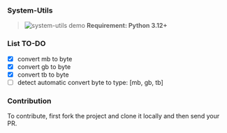 ### System-Utils

> ![system-utils demo](https://github.com/whyakari/system-utils/assets/58480908/c51cfa61-5046-4a82-934c-a24618bd5178)
> **Requirement: Python 3.12+**


### List TO-DO
- [x] convert mb to byte
- [x] convert gb to byte
- [x] convert tb to byte
- [ ] detect automatic convert byte to type: [mb, gb, tb]

### Contribution
To contribute, first fork the project and clone it locally and then send your PR.
